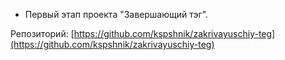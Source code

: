 * Первый этап проекта "Завершающий тэг".

Репозиторий: [https://github.com/kspshnik/zakrivayuschiy-teg](https://github.com/kspshnik/zakrivayuschiy-teg)
